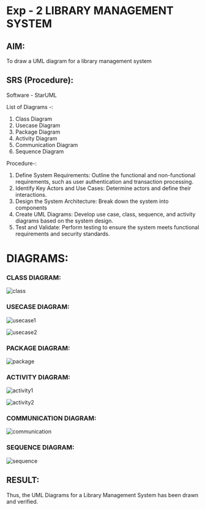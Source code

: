 # Exp - 2 LIBRARY MANAGEMENT SYSTEM

## AIM: 
To draw a UML diagram for a library management system

## SRS (Procedure):


Software - StarUML

List of Diagrams -:
1) Class Diagram
2) Usecase Diagram
3) Package Diagram
4) Activity Diagram
5) Communication Diagram
6) Sequence Diagram

Procedure-:
1. Define System Requirements: Outline the functional and non-functional requirements, such as user authentication and transaction processing.
2. Identify Key Actors and Use Cases: Determine actors and define their interactions.
3. Design the System Architecture: Break down the system into components
4. Create UML Diagrams: Develop use case, class, sequence, and activity diagrams based on the system design.
5. Test and Validate: Perform testing to ensure the system meets functional requirements and security standards.


# DIAGRAMS:
### CLASS DIAGRAM:

![class](https://github.com/user-attachments/assets/6aab589c-3f5d-4ceb-84f3-d3f7cb978aac)


### USECASE DIAGRAM:

![usecase1](https://github.com/user-attachments/assets/f423ee2d-c689-4f8c-88cd-748706a8d5ef)

![usecase2](https://github.com/user-attachments/assets/01cc4770-4396-47fd-9683-20379fdbb4ef)

### PACKAGE DIAGRAM:

![package](https://github.com/user-attachments/assets/61191864-bc53-40d8-9a36-62b88f98d2be)


### ACTIVITY DIAGRAM:

![activity1](https://github.com/user-attachments/assets/b75a6113-3ff3-4d32-8205-84ed18554af2)

![activity2](https://github.com/user-attachments/assets/80951805-98bb-4ef4-92fc-5573b3732e1e)


### COMMUNICATION DIAGRAM:

![communication](https://github.com/user-attachments/assets/c69f3775-a8bc-4a72-85ec-b33535527dee)

### SEQUENCE DIAGRAM:

![sequence](https://github.com/user-attachments/assets/9510a11c-0891-4bce-aaf6-8e4c63182ee2)

## RESULT:
Thus, the UML Diagrams for a Library Management System has been drawn and verified.
